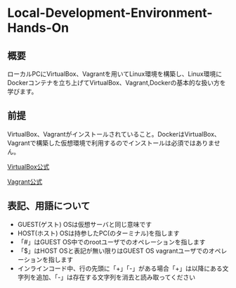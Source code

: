 # Local-Development-Environment-Hands-On

## 概要
ローカルPCにVirtualBox、Vagrantを用いてLinux環境を構築し、Linux環境にDockerコンテナを立ち上げてVirtualBox、Vagrant,Dockerの基本的な扱い方を学びます。

## 前提
VirtualBox、Vagrantがインストールされていること。DockerはVirtualBox、Vagrantで構築した仮想環境で利用するのでインストールは必須ではありません。

[VirtualBox公式](https://www.virtualbox.org/)

[Vagrant公式](https://www.vagrantup.com/)

## 表記、用語について
- GUEST(ゲスト) OSは仮想サーバと同じ意味です
- HOST(ホスト) OSは持参したPC(のターミナル)を指します  
- 「#」はGUEST OS中でのrootユーザでのオペレーションを指します
- 「$」はHOST OSと表記が無い限りはGUEST OS vagrantユーザでのオペレーションを指します
- インラインコード中、行の先頭に「+」「-」がある場合「+」は以降にある文字列を追加、「-」は存在する文字列を消去と読み取ってください

